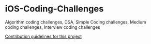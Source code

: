 # iOS-Coding-Challenges
Algorithm coding challenges, DSA, Simple Coding challenges, Medium coding challenges, Interview coding challenges

[Contribution guidelines for this project](docs/README.md)

